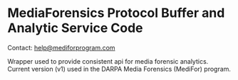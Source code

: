 # MediaForensics Protocol Buffer and Analytic Service Code
Contact: help@mediforprogram.com

Wrapper used to provide consistent api for media forensic analytics.  Current
version (v1) used in the DARPA Media Forensics (MediFor) program.
